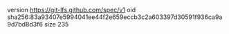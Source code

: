 version https://git-lfs.github.com/spec/v1
oid sha256:83a93407e5994041ee44f2e659eccb3c2a603397d30591f936ca9a9d7bd8d3f6
size 235

